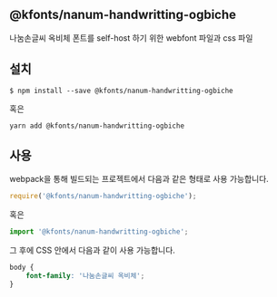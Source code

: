 
@kfonts/nanum-handwritting-ogbiche
---------------------

나눔손글씨 옥비체 폰트를 self-host 하기 위한 webfont 파일과 css 파일

설치
----

```
$ npm install --save @kfonts/nanum-handwritting-ogbiche
```

혹은

```
yarn add @kfonts/nanum-handwritting-ogbiche
```

사용
----

webpack을 통해 빌드되는 프로젝트에서 다음과 같은 형태로 사용 가능합니다.

```js
require('@kfonts/nanum-handwritting-ogbiche');
```

혹은

```js
import '@kfonts/nanum-handwritting-ogbiche';
```

그 후에 CSS 안에서 다음과 같이 사용 가능합니다.

```css
body {
    font-family: '나눔손글씨 옥비체';
}
```
